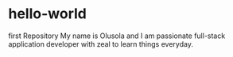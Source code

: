 # hello-world
first Repository 
My name is Olusola and I am passionate full-stack application developer with zeal to learn things everyday.

